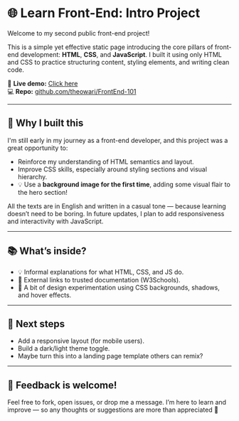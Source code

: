 # 🌐 Learn Front-End: Intro Project

Welcome to my second public front-end project!

This is a simple yet effective static page introducing the core pillars of front-end development: **HTML**, **CSS**, and **JavaScript**. I built it using only HTML and CSS to practice structuring content, styling elements, and writing clean code.

🔗 **Live demo:** [Click here](https://theowari.github.io/FrontEnd-101/)  
💻 **Repo:** [github.com/theowari/FrontEnd-101](https://github.com/theowari/FrontEnd-101)

---

## 🚀 Why I built this

I'm still early in my journey as a front-end developer, and this project was a great opportunity to:

- Reinforce my understanding of HTML semantics and layout.
- Improve CSS skills, especially around styling sections and visual hierarchy.
- 💡 Use a **background image for the first time**, adding some visual flair to the hero section!

All the texts are in English and written in a casual tone — because learning doesn’t need to be boring. In future updates, I plan to add responsiveness and interactivity with JavaScript.

---

## 📚 What’s inside?

- 💡 Informal explanations for what HTML, CSS, and JS do.
- 🔗 External links to trusted documentation (W3Schools).
- 🎨 A bit of design experimentation using CSS backgrounds, shadows, and hover effects.

---

## 📌 Next steps

- Add a responsive layout (for mobile users).
- Build a dark/light theme toggle.
- Maybe turn this into a landing page template others can remix?

---

## 🧪 Feedback is welcome!

Feel free to fork, open issues, or drop me a message. I’m here to learn and improve — so any thoughts or suggestions are more than appreciated 🙏

